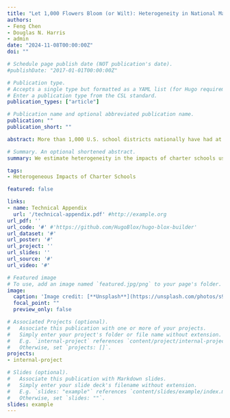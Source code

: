 ```yaml
---
title: "Let 1,000 Flowers Bloom (or Wilt): Heterogeneity in National Market-Level Charter School Effects"
authors:
- Feng Chen
- Douglas N. Harris
- admin
date: "2024-11-08T00:00:00Z"
doi: ""

# Schedule page publish date (NOT publication's date).
#publishDate: "2017-01-01T00:00:00Z"

# Publication type.
# Accepts a single type but formatted as a YAML list (for Hugo requirements).
# Enter a publication type from the CSL standard.
publication_types: ["article"]

# Publication name and optional abbreviated publication name.
publication: ""
publication_short: ""

abstract: More than 1,000 U.S. school districts nationally have had at least one charter school within its boundaries. In prior work, using a generalized difference-in-differences (GDD) method, we found that increasing charter market share in these locations leads to small positive market-level effects on high school graduation and elementary/middle test scores. These reflect the net effects of various mechanisms—participant effects, various competitive effects, and matching effects. The present study focuses on effect heterogeneity of these market-level effects, using both GDD and machine learning (causal forests). We find considerable variation in these market-level effects across states and districts. Student demographic measures are, collectively, more important than measures related to market context, school funding, or other charter-related policies. Specifically, charter effects are generally larger in districts with more racial minorities and low-income students (especially when test scores are the outcome). School funding plays a complex role because market-level effects are generated by the responses of both charter schools and traditional public schools, whose finances are interconnected. Aside from the above, the results are inconsistent when we switch from test scores to high school graduation rates as the dependent variable. This may suggest that the forces making charter schools effective in raising test scores on average also make them ineffective in raising high school graduation. 

# Summary. An optional shortened abstract.
summary: We estimate heterogeneity in the impacts of charter schools using a near-universe of US school districts.

tags:
- Heterogeneous Impacts of Charter Schools

featured: false

links:
- name: Technical Appendix
  url: '/technical-appendix.pdf' #http://example.org
url_pdf: '' 
url_code: '#' #'https://github.com/HugoBlox/hugo-blox-builder'
url_dataset: '#'
url_poster: '#'
url_project: ''
url_slides: ''
url_source: '#'
url_video: '#'

# Featured image
# To use, add an image named `featured.jpg/png` to your page's folder. 
image:
  caption: 'Image credit: [**Unsplash**](https://unsplash.com/photos/s9CC2SKySJM)'
  focal_point: ""
  preview_only: false

# Associated Projects (optional).
#   Associate this publication with one or more of your projects.
#   Simply enter your project's folder or file name without extension.
#   E.g. `internal-project` references `content/project/internal-project/index.md`.
#   Otherwise, set `projects: []`.
projects:
- internal-project

# Slides (optional).
#   Associate this publication with Markdown slides.
#   Simply enter your slide deck's filename without extension.
#   E.g. `slides: "example"` references `content/slides/example/index.md`.
#   Otherwise, set `slides: ""`.
slides: example
---
```


<!--
#note that the above symbols treat this block as a comment. This is otherwise useful code

This work is driven by the results in my [previous paper](/publication/conference-paper/) on LLMs.

{{% callout note %}}
Create your slides in Markdown - click the *Slides* button to check out the example.
{{% /callout %}}

Add the publication's **full text** or **supplementary notes** here. You can use rich formatting such as including [code, math, and images](https://docs.hugoblox.com/content/writing-markdown-latex/).
-->
